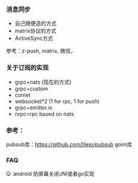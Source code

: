 ### 消息同步

* 自己随便造的方式
* matrix协议的方式
* ActiveSync方式

参考：z-push, matrix, 微信，


### 关于订阅的实现

* grpc+nats (现在的方式)
* grpc+custom
* comet
* websocket*2 (1 for rpc, 1 for push)
* grpc+emitter.io
* nrpc=rpc based on nats

### 参考：
pubsub库：https://github.com/lileio/pubsub
goim库

### FAQ

Q: android 防屏幕关闭JNI或者go实现

